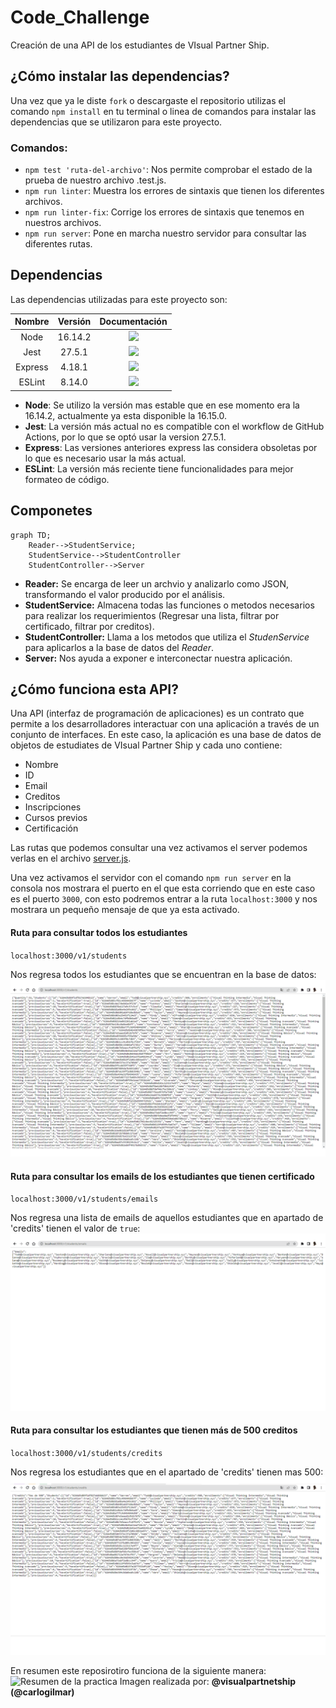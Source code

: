 # Code_Challenge
Creación de una API de los estudiantes de VIsual Partner Ship.

## ¿Cómo instalar las dependencias?
Una vez que ya le diste `fork` o descargaste el repositorio utilizas el comando `npm install` en tu terminal o linea de comandos para instalar las dependencias que se utilizaron para este proyecto.

### Comandos:
- `npm test 'ruta-del-archivo'`: Nos permite comprobar el estado de la prueba de nuestro archivo .test.js.
- `npm run linter`: Muestra los errores de sintaxis que tienen los diferentes archivos.
- `npm run linter-fix`: Corrige los errores de sintaxis que tenemos en nuestros archivos.
- `npm run server`: Pone en marcha nuestro servidor para consultar las diferentes rutas.

## Dependencias
Las dependencias utilizadas para este proyecto son:

| Nombre  | Versión | Documentación | 
| :------------: | :------------: | :------------: |
| Node | 16.14.2 | <a href="https://nodejs.org/docs/latest-v16.x/api/index.html" target="_blank"><img src="https://img.shields.io/badge/🔗 Node-Documentation-green?style=for-the-badge"></a> |
| Jest | 27.5.1  | <a href="https://jestjs.io/docs/27.x/getting-started" target="_blank"><img src="https://img.shields.io/badge/Jest-Documentation-brightgreen?style=for-the-badge&logo=jest"></a> |
| Express | 4.18.1 | <a href="https://expressjs.com/en/4x/api.html" target="_blank"><img src="https://img.shields.io/badge/Express-Documentation-lightgray?style=for-the-badge&logo=express"></a> |
| ESLint | 8.14.0 | <a href="https://expressjs.com/en/4x/api.html" target="_blank"><img src="https://img.shields.io/badge/ESLint-Documentation-purple?style=for-the-badge&logo=ESLint"></a> |
- **Node**: Se utilizo la versión mas estable que en ese momento era la 16.14.2, actualmente ya esta disponible la 16.15.0.
- **Jest**: La versión más actual no es compatible con el workflow de GitHub Actions, por lo que se optó usar la version 27.5.1.
- **Express**: Las versiones anteriores express las considera obsoletas por lo que es necesario usar la más actual.
- **ESLint**: La versión más reciente tiene funcionalidades para mejor formateo de código.


## Componetes
```mermaid
graph TD;
    Reader-->StudentService;
    StudentService-->StudentController
    StudentController-->Server
```
+ **Reader:** Se encarga de leer un archvio y analizarlo como JSON, transformando el valor producido por el análisis.
+ **StudentService:** Almacena todas las funciones o metodos necesarios para realizar los requerimientos (Regresar una lista, filtrar por certificado, filtrar por creditos).
+ **StudentController:** Llama a los metodos que utiliza el *StudenService* para aplicarlos a la base de datos del *Reader*.
+ **Server:** Nos ayuda a exponer e interconectar nuestra aplicación.

## ¿Cómo funciona esta API?
Una API (interfaz de programación de aplicaciones) es un contrato que permite a los desarrolladores interactuar con una aplicación a través de un conjunto de interfaces. En este caso, la aplicación es una base de datos de objetos de estudiates de VIsual Partner Ship y cada uno contiene:
- Nombre
- ID
- Email
- Creditos
- Inscripciones
- Cursos previos
- Certificación

Las rutas que podemos consultar una vez activamos el server podemos verlas en el archivo [server.js](https://github.com/iRetr0o/Code_Challenge/blob/main/lib/server.js).

Una vez activamos el servidor con el comando `npm run server` en la consola nos mostrara el puerto en el que esta corriendo que en este caso es el puerto `3000`, con esto podremos entrar a la ruta `localhost:3000` y nos mostrara un pequeño mensaje de que ya esta activado.
#### Ruta para consultar todos los estudiantes
`localhost:3000/v1/students`

Nos regresa todos los estudiantes que se encuentran en la base de datos:
<img src="./images/Students.png">

#### Ruta para consultar los emails de los estudiantes que tienen certificado
`localhost:3000/v1/students/emails`

Nos regresa una lista de emails de aquellos estudiantes que en apartado de 'credits' tienen el valor de `true`:
<img src="./images/Emails.png">

#### Ruta para consultar los estudiantes que tienen más de 500 creditos
`localhost:3000/v1/students/credits`

Nos regresa los estudiantes que en el apartado de 'credits' tienen mas 500:
<img src="./images/Creditos.png">

En resumen este reposirotiro funciona de la siguiente manera:
<img src="https://user-images.githubusercontent.com/17634377/165870375-fe5a730a-eada-4abe-ac9c-42334e003b18.png" alt="Resumen de la practica">
Imagen realizada por: **@visualpartnetship (@carlogilmar)**
